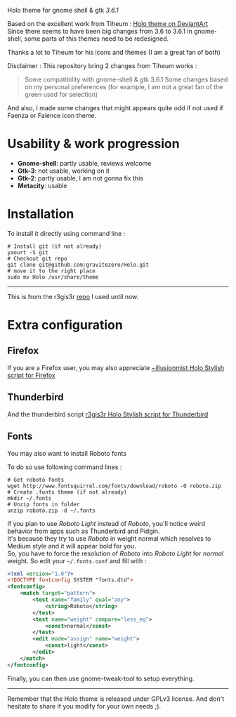 Holo theme for gnome shell & gtk *3.6.1*

Based on the excellent work from Tiheum : [Holo theme on DeviantArt](http://tiheum.deviantart.com/art/Holo-280076980)     
Since there seems to have been big changes from 3.6 to 3.6.1 in gnome-shell, some parts of this themes need to be redesigned.

Thanks a lot to Tiheum for his icons and themes (I am a great fan of both)

Disclaimer :
This repository bring 2 changes from Tiheum works :
> Some compatibility with gnome-shell & gtk 3.6.1 
> Some changes based on my personal preferences (for example, I am not a great fan of the green used for selection)

And also, I made some changes that might appears quite odd if not used if Faenza or Faience icon theme.

Usability & work progression
================

* **Gnome-shell**: partly usable, reviews welcome    
* **Gtk-3**: not usable, working on it    
* **Gtk-2**: partly usable, I am not gonna fix this    
* **Metacity**: usable    


Installation
============

To install it directly using command line :

    # Install git (if not already)
    yaourt -S git
    # Checkout git repo
    git clone git@github.com:gravitezero/Holo.git
    # move it to the right place
    sudo mv Holo /usr/share/theme

---

This is from the r3gis3r [repo](http://github.com/r3gis3r/Holo-Gnome3-Theme) I used until now.

Extra configuration
===================
## Firefox
If you are a Firefox user, you may also appreciate [~illusionmist Holo Stylish script for Firefox](http://illusionmist.deviantart.com/art/Holo-Theme-for-Firefox-294051732)

## Thunderbird
And the thunderbird script [r3gis3r Holo Stylish script for Thunderbird](http://userstyles.org/styles/64593/holo-theme-for-thunderbird-linux-thunderbir-11?r=1335276031)

## Fonts
You may also want to install Roboto fonts

To do so use following command lines :

    # Get roboto fonts
    wget http://www.fontsquirrel.com/fonts/download/roboto -O roboto.zip
    # Create .fonts theme (if not already)
    mkdir ~/.fonts
    # Unzip fonts in folder
    unzip roboto.zip -d ~/.fonts

If you plan to use _Roboto Light_ instead of _Roboto_, you'll notice weird behavior from apps such as Thunderbird and Pidgin.     
It's because they try to use _Roboto_ in weight normal which resolves to Medium style and it will appear bold for you.    
So, you have to force the resolution of _Roboto_ into _Roboto Light_ for _normal_ weight.
So edit your ```~/.fonts.conf``` and fill with :

```xml
<?xml version="1.0"?>
<!DOCTYPE fontconfig SYSTEM "fonts.dtd">
<fontconfig>
    <match target="pattern">
        <test name="family" qual="any">
            <string>Roboto</string>
        </test>
        <test name="weight" compare="less_eq">
            <const>normal</const>
        </test>
        <edit mode="assign" name="weight">
            <const>light</const>
        </edit>
    </match>
</fontconfig>

```

Finally, you can then use gnome-tweak-tool to setup everything.


----

Remember that the Holo theme is released under GPLv3 license.
And don't hesitate to share if you modify for your own needs ;).